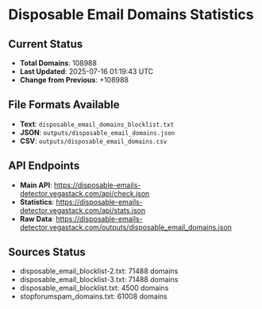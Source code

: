 # Disposable Email Domains Statistics

## Current Status
- **Total Domains**: 108988
- **Last Updated**: 2025-07-16 01:19:43 UTC
- **Change from Previous**: +108988

## File Formats Available
- **Text**: `disposable_email_domains_blocklist.txt`
- **JSON**: `outputs/disposable_email_domains.json`
- **CSV**: `outputs/disposable_email_domains.csv`

## API Endpoints
- **Main API**: https://disposable-emails-detector.vegastack.com/api/check.json
- **Statistics**: https://disposable-emails-detector.vegastack.com/api/stats.json
- **Raw Data**: https://disposable-emails-detector.vegastack.com/outputs/disposable_email_domains.json

## Sources Status
- disposable_email_blocklist-2.txt: 71488 domains
- disposable_email_blocklist-3.txt: 71488 domains
- disposable_email_blocklist.txt: 4500 domains
- stopforumspam_domains.txt: 61008 domains


